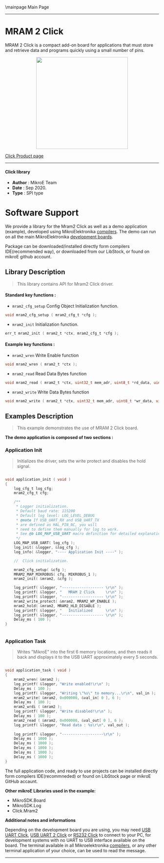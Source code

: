 \mainpage Main Page
 
---
# MRAM 2 Click

MRAM 2 Click is a compact add-on board for applications that must store and retrieve data and programs quickly using a small number of pins.

<p align="center">
  <img src="https://download.mikroe.com/images/click_for_ide/mram2_click.png" height=300px>
</p>

[Click Product page](https://www.mikroe.com/mram-2-click)

---


#### Click library 

- **Author**        : MikroE Team
- **Date**          : Sep 2020.
- **Type**          : SPI type


# Software Support

We provide a library for the Mram2 Click 
as well as a demo application (example), developed using MikroElektronika 
[compilers](https://shop.mikroe.com/compilers). 
The demo can run on all the main MikroElektronika [development boards](https://shop.mikroe.com/development-boards).

Package can be downloaded/installed directly form compilers IDE(recommended way), or downloaded from our LibStock, or found on mikroE github account. 

## Library Description

> This library contains API for Mram2 Click driver.

#### Standard key functions :

- `mram2_cfg_setup` Config Object Initialization function.
```c
void mram2_cfg_setup ( mram2_cfg_t *cfg ); 
```

- `mram2_init` Initialization function.
```c
err_t mram2_init ( mram2_t *ctx, mram2_cfg_t *cfg );
```

#### Example key functions :

- `mram2_wren` Write Enable function
```c
void mram2_wren ( mram2_t *ctx );
```

- `mram2_read` Read Data Bytes function
```c
void mram2_read ( mram2_t *ctx, uint32_t mem_adr, uint8_t *rd_data, uint8_t n_bytes );
```

- `mram2_write` Write Data Bytes function
```c
void mram2_write ( mram2_t *ctx, uint32_t mem_adr, uint8_t *wr_data, uint8_t n_bytes );
```

## Examples Description

> This example demonstrates the use of MRAM 2 Click board.

**The demo application is composed of two sections :**

### Application Init 

> Initializes the driver, sets the write protect and disables the hold signal.

```c

void application_init ( void )
{
    log_cfg_t log_cfg;
    mram2_cfg_t cfg;

    /** 
     * Logger initialization.
     * Default baud rate: 115200
     * Default log level: LOG_LEVEL_DEBUG
     * @note If USB_UART_RX and USB_UART_TX 
     * are defined as HAL_PIN_NC, you will 
     * need to define them manually for log to work. 
     * See @b LOG_MAP_USB_UART macro definition for detailed explanation.
     */
    LOG_MAP_USB_UART( log_cfg );
    log_init( &logger, &log_cfg );
    log_info( &logger, "---- Application Init ----" );

    //  Click initialization.

    mram2_cfg_setup( &cfg );
    MRAM2_MAP_MIKROBUS( cfg, MIKROBUS_1 );
    mram2_init( &mram2, &cfg );

    log_printf( &logger, "------------------- \r\n" );
    log_printf( &logger, "   MRAM 2 Click     \r\n" );
    log_printf( &logger, "------------------- \r\n" );
    mram2_write_protect( &mram2, MRAM2_WP_ENABLE );
    mram2_hold( &mram2, MRAM2_HLD_DISABLE );
    log_printf( &logger, "   Initialized      \r\n" );
    log_printf( &logger, "------------------- \r\n" );
    Delay_ms ( 100 );
}
  
```

### Application Task

> Writes "MikroE" into the first 6 memory locations, and then reads it back 
> and displays it to the USB UART approximately every 5 seconds.

```c

void application_task ( void )
{
    mram2_wren( &mram2 );
    log_printf( &logger, "Write enabled!\r\n" );
    Delay_ms ( 100 );
    log_printf( &logger, "Writing \"%s\" to memory...\r\n", val_in );
    mram2_write( &mram2, 0x000000, &val_in[ 0 ], 6 );
    Delay_ms ( 100 );
    mram2_wrdi ( &mram2 );
    log_printf( &logger, "Write disabled!\r\n" );
    Delay_ms ( 100 );
    mram2_read ( &mram2, 0x000000, &val_out[ 0 ], 6 );
    log_printf( &logger, "Read data : %s\r\n", val_out );
    
    log_printf( &logger, "-------------------\r\n" );
    Delay_ms ( 1000 );
    Delay_ms ( 1000 );
    Delay_ms ( 1000 );
    Delay_ms ( 1000 );
    Delay_ms ( 1000 );
}  

```

The full application code, and ready to use projects can be  installed directly form compilers IDE(recommneded) or found on LibStock page or mikroE GitHub accaunt.

**Other mikroE Libraries used in the example:** 

- MikroSDK.Board
- MikroSDK.Log
- Click.Mram2

**Additional notes and informations**

Depending on the development board you are using, you may need 
[USB UART Click](https://shop.mikroe.com/usb-uart-click), 
[USB UART 2 Click](https://shop.mikroe.com/usb-uart-2-click) or 
[RS232 Click](https://shop.mikroe.com/rs232-click) to connect to your PC, for 
development systems with no UART to USB interface available on the board. The 
terminal available in all Mikroelektronika 
[compilers](https://shop.mikroe.com/compilers), or any other terminal application 
of your choice, can be used to read the message.



---
